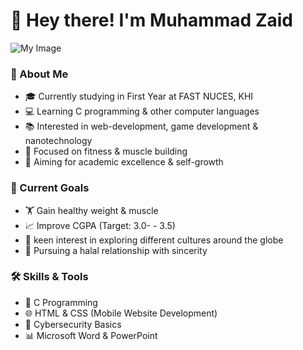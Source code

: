 # 👋 Hey there! I'm Muhammad Zaid
![My Image](https://blogger.googleusercontent.com/img/b/R29vZ2xl/AVvXsEhjPqBOwGow7PgGrbxHjddOcVG9GpOL458-nMUdJp3nYCjZBO7rlk17iTAhDh02BeUi2JcFjivSa_gxBqlsEY_GJT3WmL8LliZGrlbJELBbpGhzzCTkf2-8rFVOedLhKHsZ50-odwdYxxq-/s1600/2017_hyundai_eon_01.jpg)

### 🚀 About Me  
- 🎓 Currently studying in First Year at FAST NUCES, KHI  
- 💻 Learning C programming & other computer languages  
- 📚 Interested in web-development, game development & nanotechnology  
- 💪 Focused on fitness & muscle building  
- 🎯 Aiming for academic excellence & self-growth  

### 🌱 Current Goals  
- 🏋️ Gain healthy weight & muscle  
- 📈 Improve CGPA (Target: 3.0- - 3.5)  
- 💼 keen interest in exploring different cultures around the globe  
- 💖 Pursuing a halal relationship with sincerity  

### 🛠️ Skills & Tools  
- 📌 C Programming  
- 🌐 HTML & CSS (Mobile Website Development)  
- 🔐 Cybersecurity Basics
- 📊 Microsoft Word & PowerPoint  


